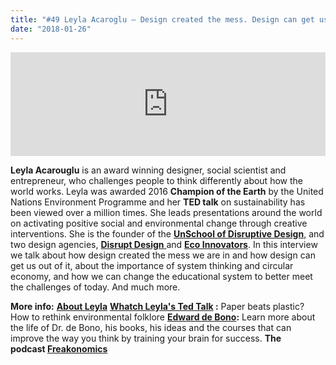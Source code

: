```yaml
---
title: "#49 Leyla Acaroglu – Design created the mess. Design can get us out of it"
date: "2018-01-26"
---
```


<iframe src="https://w.soundcloud.com/player/?url=https%3A//api.soundcloud.com/tracks/389428143&amp;color=ff5500&amp;auto_play=false&amp;hide_related=false&amp;show_comments=true&amp;show_user=true&amp;show_reposts=false" width="100%" height="166" frameborder="no" scrolling="no"></iframe>

**Leyla Acarouglu** is an award winning designer, social scientist and entrepreneur, who challenges people to think differently about how the world works. Leyla was awarded 2016 **Champion of the Earth** by the United Nations Environment Programme and her **TED talk** on sustainability has been viewed over a million times. She leads presentations around the world on activating positive social and environmental change through creative interventions. She is the founder of the **[UnSchool of Disruptive Design](https://unschools.co/)**, and two design agencies, [**Disrupt Design** ](https://www.disruptdesign.co/)and **[Eco Innovators](https://www.ecoinnovators.co/)**. In this interview we talk about how design created the mess we are in and how design can get us out of it, about the importance of system thinking and circular economy, and how we can change the educational system to better meet the challenges of today. And much more.

**More info:** **[About Leyla](https://www.leylaacaroglu.com/)** **[Whatch Leyla's Ted Talk](https://www.ted.com/talks/leyla_acaroglu_paper_beats_plastic_how_to_rethink_environmental_folklore/footnotes?c=144322) :** Paper beats plastic? How to rethink environmental folklore **[Edward de Bono](https://www.edwdebono.com/):** Learn more about the life of Dr. de Bono, his books, his ideas and the courses that can improve the way you think by training your brain for success. **The podcast [Freakonomics](http://freakonomics.com/)**

